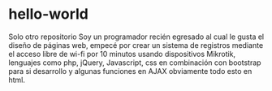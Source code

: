 # hello-world
Solo otro repositorio
Soy un programador recién egresado al cual le gusta el diseño de páginas web, empecé por crear un sistema de registros mediante el acceso libre de wi-fi por 10 minutos usando dispositivos Mikrotik, lenguajes como php, jQuery, Javascript, css en combinación con bootstrap para si desarrollo y algunas funciones en AJAX obviamente todo esto en html.
